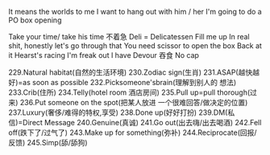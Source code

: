 It means the worlds to me
I want to hang out with him / her
I'm going to do a PO box opening

Take your time/ take his time 不着急
Deli = Delicatessen
Fill me up
In real shit, honestly
let's go through that
You need scissor to open the box
Back at it
Hearst's racing
I'm freak out I have
Devour 吞食
No cap

229.Natural habitat(自然的生活环境)
230.Zodiac sign(生肖)
231.ASAP(越快越好)=as soon as possible
232.Picksomeone'sbrain(理解到别人的
想法)
233.Crib(住所)
234.Telly(hotel room 酒店房间)
235.Pull up=pull thorough(过来)
236.Put someone on the spot(把某人放进
一个很难回答/做决定的位置)
237.Luxury(奢侈/难得的特权,享受)
238.Done up(好好打扮)
239.DM(私信)=Direct Message
240.Genuine(真诚)
241.Go out(出去嗨/出去喝酒)
242.Fell off(跌下了/过气了)
243.Make up for something(弥补)
244.Reciprocate(回报/反馈)
245.Simp(舔/舔狗)
